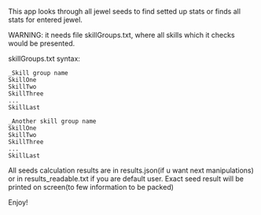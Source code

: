This app looks through all jewel seeds to find setted up stats or finds all stats for entered jewel.

WARNING: it needs file skillGroups.txt, where all skills which it checks would be presented.

skillGroups.txt syntax:
```
_Skill group name
SkillOne
SkillTwo
SkillThree
...
SkillLast

_Another skill group name
SkillOne
SkillTwo
SkillThree
...
SkillLast
```

All seeds calculation results are in results.json(if u want next manipulations) or in results_readable.txt if you are default user.
Exact seed result will be printed on screen(to few information to be packed)

Enjoy!